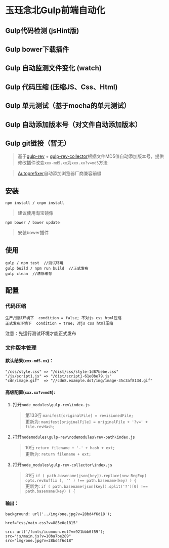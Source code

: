 # 玉珏念北Gulp前端自动化

## Gulp代码检测 (jsHint版)

## Gulp bower下载插件

## Gulp 自动监测文件变化 (watch)

## Gulp 代码压缩 (压缩JS、Css、Html)

## Gulp 单元测试（基于mocha的单元测试）

## Gulp 自动添加版本号（对文件自动添加版本）

## Gulp git链接（暂无）

> 基于[gulp-rev](https://github.com/sindresorhus/gulp-rev) + [gulp-rev-collector](https://github.com/shonny-ua/gulp-rev-collector)根据文件MD5值自动添加版本号，提供修改插件改变`xxx-md5.xx`为`xxx.xx?v=md5`方法    
   
> [Autoprefixer](https://github.com/sindresorhus/gulp-autoprefixer)自动添加浏览器厂商兼容前缀

## 安装

	npm install / cnpm install
> 建议使用淘宝镜像

	npm bower / bower update
> 安装bower插件

##  使用

	gulp / npm test  //测试环境
	gulp build / npm run build  //正式发布
	gulp clean  //清除缓存

##  配置
###  代码压缩	
	生产/测试环境下  condition = false; 不对js css html压缩
	正式发布环境下  condition = true; 对js css html压缩
<p>
	<a title="CII Best Practices">注意：先运行测试环境才能正式发布</a>
</p>

###  文件版本管理

####  默认结果(`xxx-md5.xx`)：
	
	"/css/style.css" => "/dist/css/style-1d87bebe.css"    
	"/js/script1.js" => "/dist/script1-61e0be79.js"    
	"cdn/image.gif"  => "//cdn8.example.dot/img/image-35c3af8134.gif"

#### 高级配置(`xxx.xx?v=md5`):

1. 打开`node_modules\gulp-rev\index.js`

	>第133行 `manifest[originalFile] = revisionedFile;`    
	更新为: `manifest[originalFile] = originalFile + '?v=' + file.revHash;`

2. 打开`nodemodules\gulp-rev\nodemodules\rev-path\index.js`

	>10行 `return filename + '-' + hash + ext;`     
    更新为: `return filename + ext;`

3. 打开`node_modules\gulp-rev-collector\index.js`

	>31行 `if ( path.basename(json[key]).replace(new RegExp( opts.revSuffix ), '' ) !== path.basename(key) ) {`    
     更新为: `if ( path.basename(json[key]).split('?')[0] !== path.basename(key) ) {`
	
#### 输出：

	background: url('../img/one.jpg?v=28bd4f6d18');
	
	href="css/main.css?v=885e0e1815"

	src: url('/fonts/icomoon.eot?v=921bbb6f59');
	src="js/main.js?v=10ba7be289"
	src="img/one.jpg?v=28bd4f6d18"

	

	
